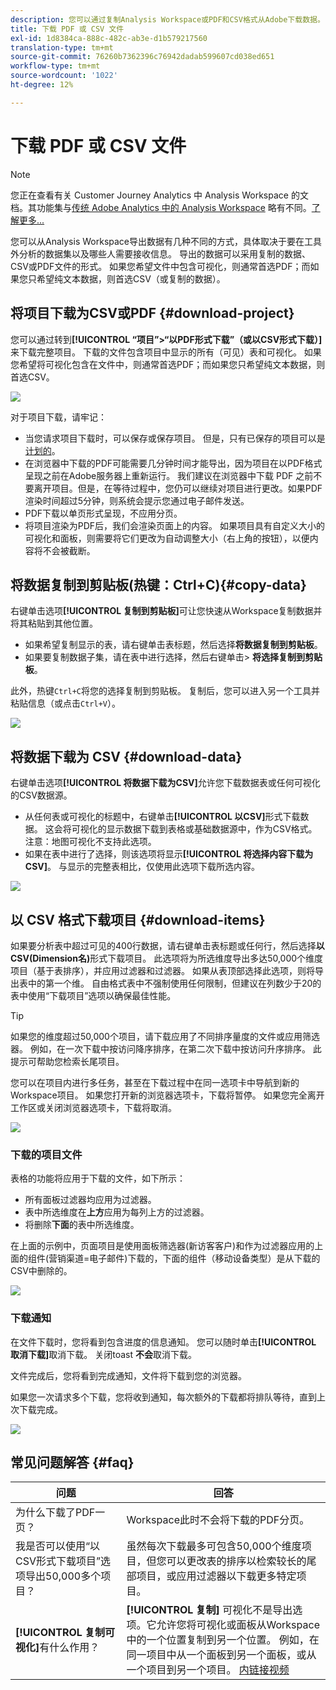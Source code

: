 ```yaml
---
description: 您可以通过复制Analysis Workspace或PDF和CSV格式从Adobe下载数据。
title: 下载 PDF 或 CSV 文件
exl-id: 1d8384ca-888c-482c-ab3e-d1b579217560
translation-type: tm+mt
source-git-commit: 76260b7362396c76942dadab599607cd038ed651
workflow-type: tm+mt
source-wordcount: '1022'
ht-degree: 12%

---
```


# 下载 PDF 或 CSV 文件

>[!NOTE]
>
>您正在查看有关 Customer Journey Analytics 中 Analysis Workspace 的文档。其功能集与[传统 Adobe Analytics 中的 Analysis Workspace](https://docs.adobe.com/content/help/zh-Hans/analytics/analyze/analysis-workspace/home.html) 略有不同。[了解更多...](/help/getting-started/cja-aa.md)

您可以从Analysis Workspace导出数据有几种不同的方式，具体取决于要在工具外分析的数据集以及哪些人需要接收信息。 导出的数据可以采用复制的数据、CSV或PDF文件的形式。 如果您希望文件中包含可视化，则通常首选PDF；而如果您只希望纯文本数据，则首选CSV（或复制的数据）。

## 将项目下载为CSV或PDF {#download-project}

您可以通过转到&#x200B;**[!UICONTROL “项目”>“以PDF形式下载”（或以CSV形式下载）]**&#x200B;来下载完整项目。 下载的文件包含项目中显示的所有（可见）表和可视化。 如果您希望将可视化包含在文件中，则通常首选PDF；而如果您只希望纯文本数据，则首选CSV。

![](assets/download-project.png)

对于项目下载，请牢记：

* 当您请求项目下载时，可以保存或保存项目。 但是，只有已保存的项目可以是[计划的](https://docs.adobe.com/content/help/zh-Hans/analytics/analyze/analysis-workspace/curate-share/t-schedule-report.html)。
* 在浏览器中下载的PDF可能需要几分钟时间才能导出，因为项目在以PDF格式呈现之前在Adobe服务器上重新运行。 我们建议在浏览器中下载 PDF 之前不要离开项目。但是，在等待过程中，您仍可以继续对项目进行更改。如果PDF渲染时间超过5分钟，则系统会提示您通过电子邮件发送。
* PDF下载以单页形式呈现，不应用分页。
* 将项目渲染为PDF后，我们会渲染页面上的内容。 如果项目具有自定义大小的可视化和面板，则需要将它们更改为自动调整大小（右上角的按钮），以便内容将不会被截断。

## 将数据复制到剪贴板(热键：Ctrl+C){#copy-data}

右键单击选项&#x200B;**[!UICONTROL 复制到剪贴板]**&#x200B;可让您快速从Workspace复制数据并将其粘贴到其他位置。

* 如果希望复制显示的表，请右键单击表标题，然后选择&#x200B;**将数据复制到剪贴板**。
* 如果要复制数据子集，请在表中进行选择，然后右键单击> **将选择复制到剪贴板**。

此外，热键`Ctrl+C`将您的选择复制到剪贴板。 复制后，您可以进入另一个工具并粘贴信息（或点击`Ctrl+V`）。

![](assets/copy-selection.png)

## 将数据下载为 CSV {#download-data}

右键单击选项&#x200B;**[!UICONTROL 将数据下载为CSV]**&#x200B;允许您下载数据表或任何可视化的CSV数据源。

* 从任何表或可视化的标题中，右键单击&#x200B;**[!UICONTROL 以CSV]**&#x200B;形式下载数据。 这会将可视化的显示数据下载到表格或基础数据源中，作为CSV格式。 注意：地图可视化不支持此选项。
* 如果在表中进行了选择，则该选项将显示&#x200B;**[!UICONTROL 将选择内容下载为CSV]**。 与显示的完整表相比，仅使用此选项下载所选内容。

![](assets/download-data-viz.png)

## 以 CSV 格式下载项目 {#download-items}

如果要分析表中超过可见的400行数据，请右键单击表标题或任何行，然后选择&#x200B;**以CSV(Dimension名)**&#x200B;形式下载项目。 此选项将为所选维度导出多达50,000个维度项目（基于表排序），并应用过滤器和过滤器。 如果从表顶部选择此选项，则将导出表中的第一个维。 自由格式表中不强制使用任何限制，但建议在列数少于20的表中使用“下载项目”选项以确保最佳性能。

>[!TIP]
>
> 如果您的维度超过50,000个项目，请下载应用了不同排序量度的文件或应用筛选器。 例如，在一次下载中按访问降序排序，在第二次下载中按访问升序排序。 此提示可帮助您检索长尾项目。

您可以在项目内进行多任务，甚至在下载过程中在同一选项卡中导航到新的Workspace项目。 如果您打开新的浏览器选项卡，下载将暂停。 如果您完全离开工作区或关闭浏览器选项卡，下载将取消。

![](assets/download-items.png)

### 下载的项目文件

表格的功能将应用于下载的文件，如下所示：

* 所有面板过滤器均应用为过滤器。
* 表中所选维度在&#x200B;**上方**&#x200B;应用为每列上方的过滤器。
* 将删除&#x200B;**下面**&#x200B;的表中所选维度。

在上面的示例中，页面项目是使用面板筛选器(新访客客户)和作为过滤器应用的上面的组件(营销渠道=电子邮件)下载的，下面的组件（移动设备类型）是从下载的CSV中删除的。

![](assets/downloaded-file.png)

### 下载通知

在文件下载时，您将看到包含进度的信息通知。 您可以随时单击&#x200B;**[!UICONTROL 取消下载]**&#x200B;取消下载。 关闭toast **不会**&#x200B;取消下载。

文件完成后，您将看到完成通知，文件将下载到您的浏览器。

如果您一次请求多个下载，您将收到通知，每次额外的下载都将排队等待，直到上次下载完成。

![](assets/toast.png)

## 常见问题解答 {#faq}

| 问题 | 回答 |
| --- | --- |
| 为什么下载了PDF一页？ | Workspace此时不会将下载的PDF分页。 |
| 我是否可以使用“以CSV形式下载项目”选项导出50,000多个项目？ | 虽然每次下载最多可包含50,000个维度项目，但您可以更改表的排序以检索较长的尾部项目，或应用过滤器以下载更多特定项目。 |
| **[!UICONTROL 复制可视化]**&#x200B;有什么作用？ | **[!UICONTROL 复制]** 可视化不是导出选项。它允许您将可视化或面板从Workspace中的一个位置复制到另一个位置。 例如，在同一项目中从一个面板到另一个面板，或从一个项目到另一个项目。 [内链接视频](https://docs.adobe.com/content/help/en/analytics-learn/tutorials/analysis-workspace/visualizations/intra-linking-in-analysis-workspace.html) |
